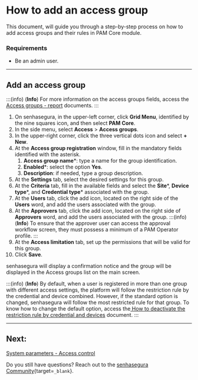 # How to add an access group

This document, will guide you through a step-by-step process on how to add access groups and their rules in PAM Core module.

### Requirements

* Be an admin user.
---
## Add an access group
:::(info) (**Info**)
For more information on the access groups fields, access the [Access groups - report](/v3-33/docs/pam-session-access-groups-report) documents.
:::

1. On senhasegura, in the upper-left corner, click **Grid Menu**, identified by the nine squares icon, and then select **PAM Core**.
2. In the side menu, select **Access** >  **Access groups**.
3. In the upper-right corner, click the three vertical dots icon and select **+ New**.
4. At the **Access group registration** window, fill in the mandatory fields identified with the asterisk.
    1. **Access group name***: type a name for the group identification.
    2. **Enabled***: select the option **Yes**.
    3. **Description**: if needed, type a group description.
5. At the **Settings** tab, select the desired settings for this group.
6. At the **Criteria** tab, fill in the available fields and select the **Site***, **Device type***, and **Credential type*** associated with the group.
7. At the **Users** tab, click the add icon, located on the right side of the **Users** word, and add the users associated with the group.
8. At the **Approvers** tab, click the add icon, located on the right side of **Approvers** word, and add the users associated with the group.
    :::(info) (**Info**)
    To ensure that the approver user can access the approval workflow screen, they must possess a minimum of a PAM Operator profile.
    :::
9. At the **Access limitation** tab, set up the permissions that will be valid for this group.
10. Click **Save**.

senhasegura will display a confirmation notice and the group will be displayed in the Access groups list on the main screen.

:::(info) (**Info**)
By default, when a user is registered in more than one group with different access settings, the platform will follow the restriction rule by the credential and device combined. However, if the standard option is changed, senhasegura will follow the most restricted rule for that group. To know how to change the default option, access the[ How to deactivate the restriction rule by credential and devices](/v3-33/docs/pam-session-how-to-deactivate-the-restriction-rule-by-credential-and-devices) document.
:::

---
## Next:
[System parameters - Access control](/v3-33/docs/pam-session-system-parameters-access-control)


Do you still have questions? Reach out to the [senhasegura Community](https://community.senhasegura.io/){target=`_blank`}.